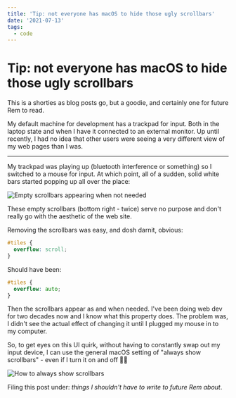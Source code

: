 ```yaml
---
title: 'Tip: not everyone has macOS to hide those ugly scrollbars'
date: '2021-07-13'
tags:
  - code
---
```


# Tip: not everyone has macOS to hide those ugly scrollbars

This is a shorties as blog posts go, but a goodie, and certainly one for future Rem to read.

My default machine for development has a trackpad for input. Both in the laptop state and when I have it connected to an external monitor. Up until recently, I had no idea that other users were seeing a very different view of my web pages than I was.

<!--more-->

---

My trackpad was playing up (bluetooth interference or something) so I switched to a mouse for input. At which point, all of a sudden, solid white bars started popping up all over the place:

![Empty scrollbars appearing when not needed](/images/scrollbars.png)

These empty scrollbars (bottom right - twice) serve no purpose and don't really go with the aesthetic of the web site.

Removing the scrollbars was easy, and dosh darnit, obvious:

```css
#tiles {
  overflow: scroll;
}
```

Should have been:

```css
#tiles {
  overflow: auto;
}
```

Then the scrollbars appear as and when needed. I've been doing web dev for two decades now and I know what this property does. The problem was, I didn't see the actual effect of changing it until I plugged my mouse in to my computer.

So, to get eyes on this UI quirk, without having to constantly swap out my input device, I can use the general macOS setting of "always show scrollbars" - even if I turn it on and off 🤦‍♂️

![How to always show scrollbars](/images/always-show-scrollbars.png)

Filing this post under: _things I shouldn't have to write to future Rem about_.
